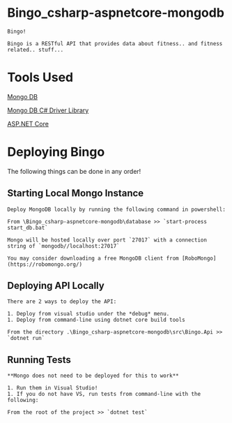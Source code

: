 # Bingo_csharp-aspnetcore-mongodb

    Bingo!
    
    Bingo is a RESTful API that provides data about fitness.. and fitness related.. stuff...

# Tools Used

[Mongo DB](https://docs.mongodb.com/)

[Mongo DB C# Driver Library](https://github.com/mongodb/mongo-csharp-driver)

[ASP.NET Core](https://docs.microsoft.com/en-us/aspnet/core/)

# Deploying Bingo

The following things can be done in any order!

## Starting Local Mongo Instance

    Deploy MongoDB locally by running the following command in powershell:

    From \Bingo_csharp-aspnetcore-mongodb\database >> `start-process start_db.bat`

    Mongo will be hosted locally over port `27017` with a connection string of `mongodb//localhost:27017`

    You may consider downloading a free MongoDB client from [RoboMongo](https://robomongo.org/)

## Deploying API Locally

    There are 2 ways to deploy the API:

    1. Deploy from visual studio under the *debug* menu.
    1. Deploy from command-line using dotnet core build tools

    From the directory .\Bingo_csharp-aspnetcore-mongodb\src\Bingo.Api >> `dotnet run`

## Running Tests

    **Mongo does not need to be deployed for this to work**

    1. Run them in Visual Studio!
    1. If you do not have VS, run tests from command-line with the following:

    From the root of the project >> `dotnet test`